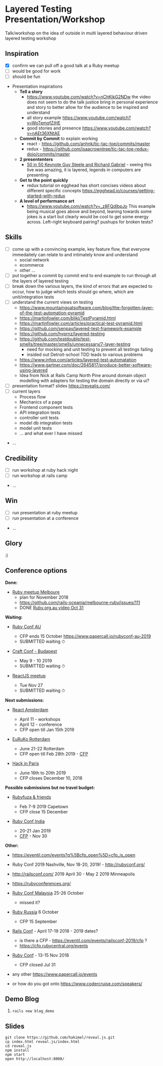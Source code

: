 # Layered Testing Presentation/Workshop

Talk/workshop on the idea of outside in multi layered behaviour driven layered testing workshop

## Inspiration

  - [x] confirm we can pull off a good talk at a Ruby meetup
  - [ ] would be good for work
  - [ ] should be fun
  - Presentation inspirations
    * **Tell a story**
      * https://www.youtube.com/watch?v=nChKjkG2NDw
        the video does not seem to do the talk justice bring in personal experience and story to better allow for the audience to be inspired and understand
      * all story example https://www.youtube.com/watch?v=WoTemqfZiHE
      * good stories and presence https://www.youtube.com/watch?v=nAEt36XNtAE
    * **Commit by Commit** to explain working
      * react - https://github.com/anhnk/tic-tac-toe/commits/master
      * redux - https://github.com/isaacrowntree/tic-tac-toe-redux-dojo/commits/master
    * **2 presententers**
      * [50 in 50 Keynote Guy Steele and Richard Gabriel](https://vimeo.com/25958308) - seeing this live was amazing, it is layered, legends in computers are presenting
    * **Get to the point quickly**
      * redux tutorial on egghead has short concises videos about different specific concepts https://egghead.io/courses/getting-started-with-redux
    * **A level of performance art**
      * https://www.youtube.com/watch?v=_z8FQdIbpJo This example being musical goes above and beyond, leaning towards some jokes is a start but clearly would be cool to get some energy across. Left-right keyboard pairing? pushups for broken tests?

## Skills

  - [ ] come up with a convincing example, key feature flow, that everyone immedaitely can relate to and intimately know and understand
    - social network
    - ecommerce
    - other ...
  - [ ] put together a commit by commit end to end example to run through all the layers of layered testing
  - [ ] break down the various layers, the kind of errors that are expected to occur, how to judge which tests should go where, which are unit/integration tests
  - [ ] understand the current views on testing
    - https://www.mountaingoatsoftware.com/blog/the-forgotten-layer-of-the-test-automation-pyramid
    - https://martinfowler.com/bliki/TestPyramid.html
    - https://martinfowler.com/articles/practical-test-pyramid.html
    - https://github.com/senpay/layered-test-framework-example
    - https://github.com/hyprnz/layered-testing
    - https://github.com/testdouble/test-smells/tree/master/smells/unnecessary/7-layer-testing
      - need for mocking and unit testing to prevent all testings failing
      - insided out Detroit-school TDD leads to various problems
    - https://www.infoq.com/articles/layered-test-automatation
    - https://www.gartner.com/doc/2645817/produce-better-software-using-layered
    - Idea from Nick at Rails Camp North Pine around domain object modelling with adapters for testing the domain directly or via ui?
  - [ ] presentation format? slides https://revealjs.com/
  - [ ] current layers
    * Process flow
    * Mechanics of a page
    * Frontend component tests
    * API integration tests
    * controller unit tests
    * model db integration tests
    * model unit tests
    * ... and what ever I have missed
  - ...

## Credibility

  - [ ] run workshop at ruby hack night
  - [ ] run workshop at rails camp
  - ...

## Win

  - [ ] run presentation at ruby meetup
  - [ ] run presentation at a conference
  - ...

## Glory

  :)

## Conference options

**Done:**

- [Ruby meetup Melboure](https://www.meetup.com/Ruby-On-Rails-Oceania-Melbourne/)
  - plan for November 2018
  - https://github.com/rails-oceania/melbourne-ruby/issues/111
  - DONE [Ruby.org.au video Oct 31](http://youtu.be/p72EPNXbjiU)

**Waiting:**

- [Ruby Conf AU](https://www.rubyconf.org.au/2019)
  - CFP ends 15 October https://www.papercall.io/rubyconf-au-2019
  - SUBMITTED waiting ⏱

- [Craft Conf - Budapest](https://www.papercall.io/craft-conf-2019)
  - May 9 - 10 2019
  - SUBMITTED waiting ⏱

- [ReactJS meetup](https://www.meetup.com/React-Melbourne/events/255823040/)
  - Tue Nov 27
  - SUBMITTED waiting ⏱

**Next submissions:**

- [React Amsterdam](https://goo.gl/forms/WZsgwz8WGvrlPyvH2)
  - April 11 - workshops
  - April 12 - conference
  - CFP open till Jan 15th 2019

- [EuRuKo Rotterdam](https://euruko2019.org/)
  - June 21-22 Rotterdam
  - CFP open till Feb 28th 2019 - [CFP](https://www.papercall.io/euruko2019)

- [Hack in Paris](https://www.papercall.io/hack-in-paris)
  - June 16th to 20th 2019
  - CFP closes December 10, 2018

**Possible submissions but no travel budget:**

- [Rubyfuza & friends](https://www.papercall.io/rubyfuza)
  - Feb 7-9 2019 Capetown
  - CFP close 15 December

- [Ruby Conf India](https://www.rubyconfindia.org/)
  - 20-21 Jan 2019
  - [CFP](https://www.papercall.io/rci19) - Nov 30

**Other:**

  - https://eventil.com/events?q%5Bcfp_open%5D=cfp_is_open

  - Ruby Conf 2019 Nashville, Nov 18-20, 2019! - http://rubyconf.org/

  - http://railsconf.com/ 2019 April 30 - May 2 2019 Minneapolis

  - https://rubyconferences.org/

  - [Ruby Conf Malaysia](https://rubyconf.my/) 25-26 October
    - missed it?

  - [Ruby Russia](https://rubyrussia.club/en) 6 October
    - CFP 15 September

  - [Rails Conf](http://railsconf.com/) - April 17-19 2018 - 2019 dates?
    - is there a CFP - https://eventil.com/events/railsconf-2019/cfp ?
    - https://cfp.rubycentral.org/events

  - [Ruby Conf](https://rubyconf.org/) - 13-15 Nov 2018
    - CFP closed Jul 31

  - any other https://www.papercall.io/events

  - or how do you got onto https://www.codercruise.com/speakers/

## Demo Blog

1. `rails new blog_demo`

## Slides

```
git clone https://github.com/hakimel/reveal.js.git
cp index.html reveal.js/index.html
cd reveal.js
npm install
npm start
open http://localhost:8000/
```

